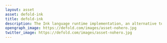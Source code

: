 ```yaml
---
layout: asset
asset: defold-ink
title: defold-ink
description: The Ink language runtime implementation, an alternative to Narrator, based on parsing ink JSON files.
opengraph_image: https://defold.com/images/asset-nohero.jpg
twitter_image: https://defold.com/images/asset-nohero.jpg
---
```

